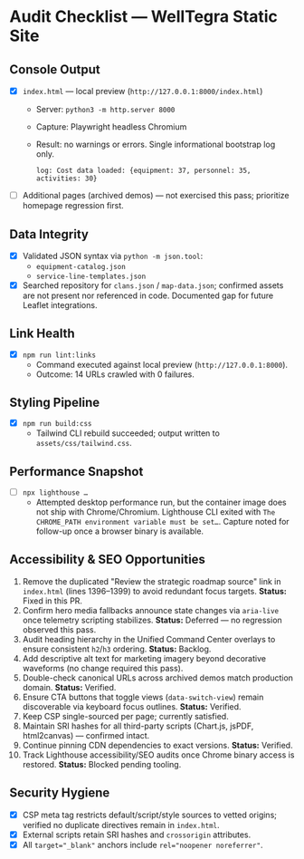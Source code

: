 # Audit Checklist — WellTegra Static Site

## Console Output

- [x] `index.html` — local preview (`http://127.0.0.1:8000/index.html`)
  - Server: `python3 -m http.server 8000`
  - Capture: Playwright headless Chromium
  - Result: no warnings or errors. Single informational bootstrap log only.

    ```text
    log: Cost data loaded: {equipment: 37, personnel: 35, activities: 30}
    ```

- [ ] Additional pages (archived demos) — not exercised this pass; prioritize homepage regression first.

## Data Integrity

- [x] Validated JSON syntax via `python -m json.tool`:
  - `equipment-catalog.json`
  - `service-line-templates.json`
- [x] Searched repository for `clans.json` / `map-data.json`; confirmed assets are not present nor referenced in code. Documented gap for future Leaflet integrations.

## Link Health

- [x] `npm run lint:links`
  - Command executed against local preview (`http://127.0.0.1:8000`).
  - Outcome: 14 URLs crawled with 0 failures.

## Styling Pipeline

- [x] `npm run build:css`
  - Tailwind CLI rebuild succeeded; output written to `assets/css/tailwind.css`.

## Performance Snapshot

- [ ] `npx lighthouse …`
  - Attempted desktop performance run, but the container image does not ship with Chrome/Chromium. Lighthouse CLI exited with `The CHROME_PATH environment variable must be set…`. Capture noted for follow-up once a browser binary is available.

## Accessibility & SEO Opportunities

1. Remove the duplicated "Review the strategic roadmap source" link in `index.html` (lines 1396–1399) to avoid redundant focus targets. **Status:** Fixed in this PR.
2. Confirm hero media fallbacks announce state changes via `aria-live` once telemetry scripting stabilizes. **Status:** Deferred — no regression observed this pass.
3. Audit heading hierarchy in the Unified Command Center overlays to ensure consistent `h2`/`h3` ordering. **Status:** Backlog.
4. Add descriptive alt text for marketing imagery beyond decorative waveforms (no change required this pass).
5. Double-check canonical URLs across archived demos match production domain. **Status:** Verified.
6. Ensure CTA buttons that toggle views (`data-switch-view`) remain discoverable via keyboard focus outlines. **Status:** Verified.
7. Keep CSP single-sourced per page; currently satisfied.
8. Maintain SRI hashes for all third-party scripts (Chart.js, jsPDF, html2canvas) — confirmed intact.
9. Continue pinning CDN dependencies to exact versions. **Status:** Verified.
10. Track Lighthouse accessibility/SEO audits once Chrome binary access is restored. **Status:** Blocked pending tooling.

## Security Hygiene

- [x] CSP meta tag restricts default/script/style sources to vetted origins; verified no duplicate directives remain in `index.html`.
- [x] External scripts retain SRI hashes and `crossorigin` attributes.
- [x] All `target="_blank"` anchors include `rel="noopener noreferrer"`.
